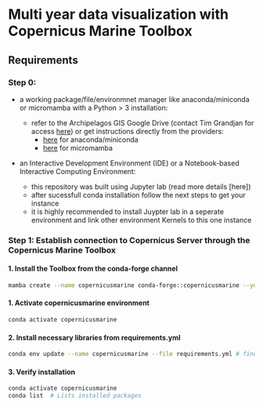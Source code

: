 # Multi year data visualization with Copernicus Marine Toolbox

## Requirements
### Step 0:
- a working package/file/environmnet manager like anaconda/miniconda or micromamba with a Python > 3 installation:
  - refer to the Archipelagos GIS Google Drive (contact Tim Grandjan for access [here](mailto:t.grandjean@archipelago.gr)) or get instructions directly from the providers:
    - [here](https://www.anaconda.com/download) for anaconda/miniconda
    - [here](https://mamba.readthedocs.io/en/latest/installation/micromamba-installation.html) for micromamba

- an Interactive Development Environment (IDE) or a Notebook-based Interactive Computing Environment:
  - this repository was built using Jupyter lab (read more details [here])
  - after sucessfull conda installation follow the next steps to get your instance
  - it is highly recommended to install Juypter lab in a seperate environment and link other environment Kernels to this one instance

### Step 1: Establish connection to Copernicus Server through the Copernicus Marine Toolbox

#### **1. Install the Toolbox from the conda-forge channel**
```bash
mamba create --name copernicusmarine conda-forge::copernicusmarine --yes
```



#### **1. Activate copernicusmarine environment**
```bash
conda activate copernicusmarine
```
#### **2. Install necessary libraries from requirements.yml**
```bash
conda env update --name copernicusmarine --file requirements.yml # find requirments.yml in this repository
```
#### **3. Verify installation**
```bash
conda activate copernicusmarine
conda list  # Lists installed packages
```
